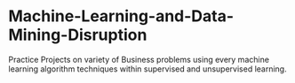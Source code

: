 # Machine-Learning-and-Data-Mining-Disruption
Practice Projects on variety of Business problems using every machine learning algorithm techniques within supervised and unsupervised learning.
